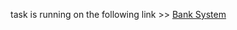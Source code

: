 task is running on the following link >> [Bank System](https://ahmedalianz.github.io/NTI-Tasks/task1-Bank-System)
